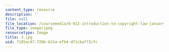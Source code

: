 ```yaml
---
content_type: resource
description: ''
file: null
file_location: /coursemedia/6-912-introduction-to-copyright-law-january-iap-2006/7185ac87720b621aefb4df1cbaf72cfc_3.jpg
file_type: image/jpeg
resourcetype: Image
title: 3.jpg
uid: 7185ac87-720b-621a-efb4-df1cbaf72cfc
---
```

